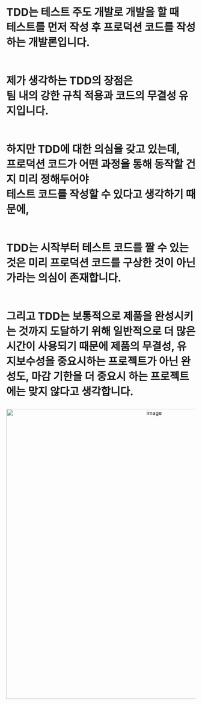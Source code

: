 <h1>
TDD는 테스트 주도 개발로 개발을 할 때 <br/>
테스트를 먼저 작성 후 프로덕션 코드를 작성하는 개발론입니다. <br/> <br/>

제가 생각하는 TDD의 장점은  <br/>
팀 내의 강한 규칙 적용과 코드의 무결성 유지입니다. <br/> <br/>

하지만 TDD에 대한 의심을 갖고 있는데, <br/>
프로덕션 코드가 어떤 과정을 통해 동작할 건지 미리 정해두어야 <br/>
테스트 코드를 작성할 수 있다고 생각하기 때문에,  <br/> <br/>

TDD는 시작부터 테스트 코드를 짤 수 있는 것은 미리 프로덕션 코드를 구상한 것이 아닌가라는 의심이 존재합니다. <br/> <br/>

그리고 TDD는 보통적으로 제품을 완성시키는 것까지 도달하기 위해 일반적으로 더 많은 시간이 사용되기 때문에 제품의 무결성, 유지보수성을 중요시하는 프로젝트가 아닌 완성도, 마감 기한을 더 중요시 하는 프로젝트에는 맞지 않다고 생각합니다.
</h1>

<div align="center">
  <img width="771" alt="image" src="https://github.com/user-attachments/assets/0ae3a94d-f12f-43a6-a768-8f7b7900b682" />
</div>
